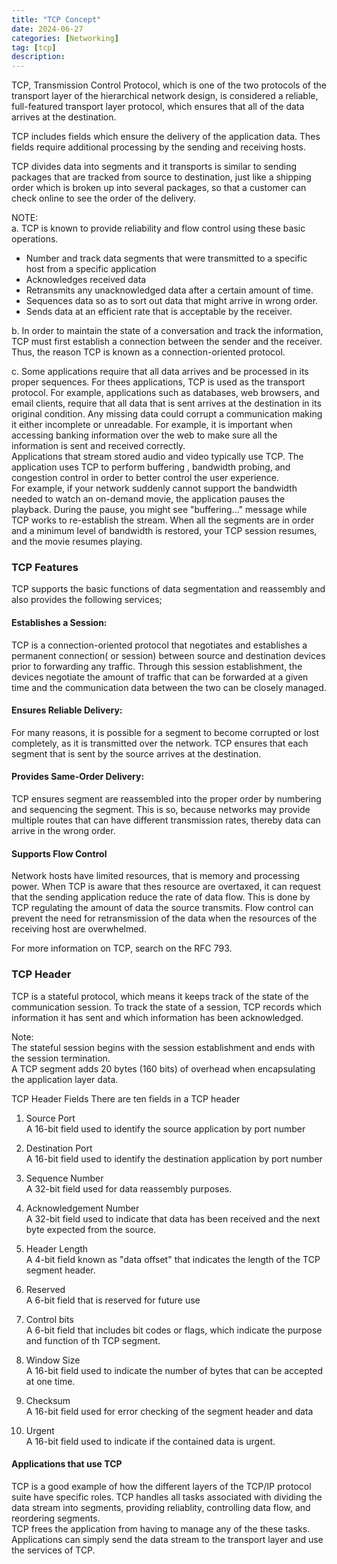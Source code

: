 ```yaml
---
title: "TCP Concept"
date: 2024-06-27
categories: [Networking]
tag: [tcp]
description:
---
```


TCP, Transmission Control Protocol, which is one of the two protocols of the transport layer of the hierarchical network design, is considered a reliable, full-featured transport layer protocol, which ensures that all of the data arrives at the destination.

TCP includes fields which ensure the delivery of the application data. Thes fields require additional processing by the sending and receiving hosts.

TCP divides data into segments and it transports is similar to sending packages that are tracked from source to destination, just like a shipping order which is broken up into several packages, so that a customer can check online to see the order of the delivery.

NOTE:  
a. TCP is known to provide reliability and flow control using these basic operations.

- Number and track data segments that were transmitted to a specific host from a specific application
- Acknowledges received data
- Retransmits any unacknowledged data after a certain amount of time.
- Sequences data so as to sort out data that might arrive in wrong order.
- Sends data at an efficient rate that is acceptable by the receiver.

b. In order to maintain the state of a conversation and track the information, TCP must first establish a connection between the sender and the receiver. Thus, the reason TCP is known as a connection-oriented protocol.

c. Some applications require that all data arrives and be processed in its proper sequences. For thees applications, TCP is used as the transport protocol. For example, applications such as databases, web browsers, and email clients, require that all data that is sent arrives at the destination in its original condition. Any missing data could corrupt a communication making it either incomplete or unreadable. For example, it is important when accessing banking information over the web to make sure all the information is sent and received correctly.  
Applications that stream stored audio and video typically use TCP. The application uses TCP to perform buffering , bandwidth probing, and congestion control in order to better control the user experience.  
For example, if your network suddenly cannot support the bandwidth needed to watch an on-demand movie, the application pauses the playback. During the pause, you might see "buffering..." message while TCP works to re-establish the stream. When all the segments are in order and a minimum level of bandwidth is restored, your TCP session resumes, and the movie resumes playing.

### TCP Features

TCP supports the basic functions of data segmentation and reassembly and also provides the following services;

#### Establishes a Session:

TCP is a connection-oriented protocol that negotiates and establishes a permanent connection( or session) between source and destination devices prior to forwarding any traffic. Through this session establishment, the devices negotiate the amount of traffic that can be forwarded at a given time and the communication data between the two can be closely managed.

#### Ensures Reliable Delivery:

For many reasons, it is possible for a segment to become corrupted or lost completely, as it is transmitted over the network. TCP ensures that each segment that is sent by the source arrives at the destination.

#### Provides Same-Order Delivery:

TCP ensures segment are reassembled into the proper order by numbering and sequencing the segment. This is so, because networks may provide multiple routes that can have different transmission rates, thereby data can arrive in the wrong order.

#### Supports Flow Control

Network hosts have limited resources, that is memory and processing power. When TCP is aware that thes resource are overtaxed, it can request that the sending application reduce the rate of data flow. This is done by TCP regulating the amount of data the source transmits. Flow control can prevent the need for retransmission of the data when the resources of the receiving host are overwhelmed.

For more information on TCP, search on the RFC 793.

### TCP Header

TCP is a stateful protocol, which means it keeps track of the state of the communication session. To track the state of a session, TCP records which information it has sent and which information has been acknowledged.

Note:  
The stateful session begins with the session establishment and ends with the session termination.  
A TCP segment adds 20 bytes (160 bits) of overhead when encapsulating the application layer data.

TCP Header Fields
There are ten fields in a TCP header

1. Source Port  
   A 16-bit field used to identify the source application by port number

2. Destination Port  
   A 16-bit field used to identify the destination application by port number

3. Sequence Number  
   A 32-bit field used for data reassembly purposes.

4. Acknowledgement Number  
   A 32-bit field used to indicate that data has been received and the next byte expected from the source.

5. Header Length  
   A 4-bit field known as "data offset" that indicates the length of the TCP segment header.

6. Reserved  
   A 6-bit field that is reserved for future use

7. Control bits  
   A 6-bit field that includes bit codes or flags, which indicate the purpose and function of th TCP segment.

8. Window Size  
   A 16-bit field used to indicate the number of bytes that can be accepted at one time.

9. Checksum  
   A 16-bit field used for error checking of the segment header and data

10. Urgent  
    A 16-bit field used to indicate if the contained data is urgent.

#### Applications that use TCP

TCP is a good example of how the different layers of the TCP/IP protocol suite have specific roles.
TCP handles all tasks associated with dividing the data stream into segments, providing reliablity, controlling data flow, and reordering segments.  
TCP frees the application from having to manage any of the these tasks. Applications can simply send the data stream to the transport layer and use the services of TCP.
